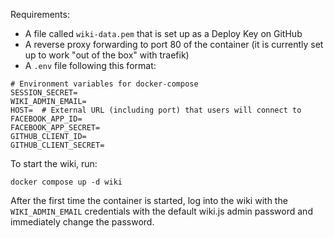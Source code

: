 Requirements:
 * A file called `wiki-data.pem` that is set up as a Deploy Key on GitHub
 * A reverse proxy forwarding to port 80 of the container (it is currently
   set up to work "out of the box" with traefik)
 * A `.env` file following this format:
```
# Environment variables for docker-compose
SESSION_SECRET=
WIKI_ADMIN_EMAIL=
HOST=  # External URL (including port) that users will connect to
FACEBOOK_APP_ID=
FACEBOOK_APP_SECRET=
GITHUB_CLIENT_ID=
GITHUB_CLIENT_SECRET=
```

To start the wiki, run:
```
docker compose up -d wiki
```

After the first time the container is started, log into the wiki
with the `WIKI_ADMIN_EMAIL` credentials with the default wiki.js
admin password and immediately change the password.
